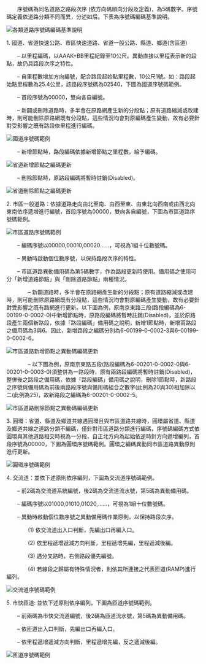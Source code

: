 &emsp;&emsp;序號碼為同名道路之路段次序 (依方向碼順向分段及定義)，為5碼數字。序號碼定義依道路分類不同而異，分述如后。下表為序號碼編碼基準說明。

![各類道路序號碼編碼基準說明](054.jpg)

1\. 國道、省道快速公路、市區快速道路、省道一般公路、縣道、鄉道(含區道)

&emsp;&emsp;–	以里程編碼，以AAAK+BB里程紀錄至10公尺。異動直接以里程表示新的段點，故仍具路段次序之特性。

&emsp;&emsp;–	自里程數增加方向編號，配合路段起始點里程數，10公尺1號。如：路段起始點里程數為25.4公里，該路段序號碼為02540，下圖為國道序號碼範例。

&emsp;&emsp;–	首段序號為00000，雙向各自編號。

&emsp;&emsp;–	新闢或刪除道路時，多半會在原路網產生新的分段點；原有道路縮減或改建時，則可能刪除原路網既有分段點，這些情況均會對原編碼產生變動，故有必要針對受影響之既有路段依里程進行編碼。

![國道序號碼範例](035.jpg)

&emsp;&emsp;–	新增節點時，路段編碼依據新增節點之里程數，給予編碼。

![省道新增節點之編碼更新](055.jpg)

&emsp;&emsp;–	刪除節點時，原路段編碼將暫時註銷(Disabled)。

![省道刪除節點之編碼更新](056.jpg)


2\. 市區一般道路：依據道路走向由北至南、由西至東、由東北向西南或由西北向東南依序遞增進行編號，首段序號為00000，雙向各自編號，下圖為市區道路序號碼範例。

![市區道路序號碼範例](036.jpg)

&emsp;&emsp;–	編碼序號以00000,00010,00020……，可視為1組十位數號碼。

&emsp;&emsp;–	異動時啟動個位數序號，以保持路段次序的特性。

&emsp;&emsp;–	市區道路異動備用碼為第5碼數字，作為路段更新時使用。備用碼之使用可分「新增道路節點」與「刪除道路節點」兩種情況。

&emsp;&emsp;&emsp;&emsp;–	新闢道路時，多半會在原路網產生新的分段點；原有道路縮減或改建時，則可能刪除原路網既有分段點，這些情況均會對原編碼產生變動，故有必要針對受影響之既有路網進行更新。以下圖為例，原南京東路三段(路段編碼為6-00199-0-0002-0)中新增節點時，原路段編碼將暫時註銷(Disabled)，並於原路段產生兩個新路段，依據「路段編碼」備用碼之說明，新增1節點時，新增兩路段之備用碼為3與6。因此，新增路段之編碼分別為6-00199-0-0002-3與6-00199-0-0002-6。

![市區道路新增節點之異動碼編碼更新](046.jpg)

&emsp;&emsp;&emsp;&emsp;–	以下圖為例，原南京東路五段(路段編碼為6-00201-0-0002-0與6-00201-0-0003-0)須整併為一路段時，原有兩路段編碼將暫時註銷(Disabled)，整併後之路段之備用碼，依據「路段編碼」備用碼之說明，刪除1節點時，新路段之序號與備用碼為前後兩路段序號與備用碼組合之數字(此例為20與30)相加除以二(此例為25)，故新路段之編碼為6-00201-0-0002-5。

![市區道路刪除節點之異動碼編碼更新](047.jpg)


3\. 圓環：省道、縣道及鄉道共線遇圓環且與市區道路共線時，圓環屬省道、縣道及鄉道共線之道路分類不編碼，僅針對市區道路分類進行編碼，序號碼編碼方式依圓環與其他道路相交時視為一分段，自正北方向為起始依逆時針方向遞增編列，首段序號為00000，下圖為圓環序號碼範例。圓環之編碼異動同市區道路異動原則進行更新。

![圓環序號碼範例](037.jpg)


4\. 交流道：並依下述原則依序編列，下圖為交流道序號碼範例。

&emsp;&emsp;–	前2碼為交流道系統編號，後2碼為交流道流水號，第5碼為異動備用碼。

&emsp;&emsp;–	編碼序號以01000,01010,01020,……，可視為1組十位數號碼。

&emsp;&emsp;–	異動時啟動個位數序號之異動備用碼作業原則，以保持路段次序。

&emsp;&emsp;&emsp;&emsp;(1\)	依交流道出入口判斷，先編出口再編入口。

&emsp;&emsp;&emsp;&emsp;(2\)	依里程遞增遞減方向判斷，里程遞增先編，里程遞減後編。

&emsp;&emsp;&emsp;&emsp;(3\)	遇分叉路時，右側路段優先編號。

&emsp;&emsp;&emsp;&emsp;(4\)	若線段之歸屬有特殊情況者，則依其所連接之代表匝道(RAMP)進行編列。

![交流道序號碼範例](038.jpg)


5\. 市快匝道: 並依下述原則依序編列，下圖為匝道序號碼範例。

&emsp;&emsp;–	前兩碼為市快交流道編號，後2碼為匝道流水號，第5碼為異動備用碼。

&emsp;&emsp;–	依匝道出入口判斷，先編出口再編入口。

&emsp;&emsp;–	依里程遞增遞減方向判斷，里程遞增先編，反之遞減後編。

![匝道序號碼範例](039.jpg)



